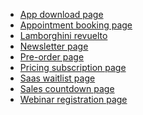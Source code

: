 - <a href="https://appdownloadpage-nu.vercel.app">App download page</a>
- <a href="https://appointmentbookingpage.vercel.app">Appointment booking page</a>
- <a href="https://lamborghinirevuelto.vercel.app">Lamborghini revuelto</a>
- <a href="https://newsletterpage-ashy.vercel.app">Newsletter page</a>
- <a href="https://preorderpage.vercel.app">Pre-order page</a>
- <a href="https://pricingpage-xi.vercel.app">Pricing subscription page</a>
- <a href="https://saaswaitlistpage.vercel.app">Saas waitlist page</a>
- <a href="https://salescountdownpage.vercel.app">Sales countdown page</a>
- <a href="https://webinarregistrationpage.vercel.app">Webinar registration page</a>
